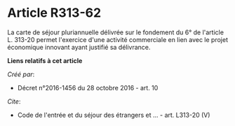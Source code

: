 # Article R313-62

La carte de séjour pluriannuelle délivrée sur le fondement du 6° de l'article L. 313-20 permet l'exercice d'une activité
commerciale en lien avec le projet économique innovant ayant justifié sa délivrance.

**Liens relatifs à cet article**

_Créé par_:

  - Décret n°2016-1456 du 28 octobre 2016 - art. 10

_Cite_:

  - Code de l'entrée et du séjour des étrangers et ... - art. L313-20 (V)
